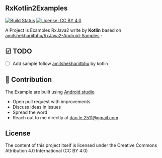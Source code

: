 ## RxKotlin2Examples
[![Build Status](https://travis-ci.org/daolq3012/CompareRxJava1VsRxJava2.svg?branch=master)](https://travis-ci.org/daolq3012/CompareRxJava1VsRxJava2)
[![License: CC BY 4.0](https://img.shields.io/badge/License-CC%20BY%204.0-lightgrey.svg)](https://creativecommons.org/licenses/by/4.0/)

A Project is Examples RxJava2 write by **Kotlin** based on [amitshekhariitbhu/RxJava2-Android-Samples](https://github.com/amitshekhariitbhu/RxJava2-Android-Samples) :

## ☑ TODO

- [ ] Add sample follow [amitshekhariitbhu]() by kotlin

## 👬 Contribution

The Example are built using [Android studio](https://developer.android.com/studio/index.html)

- Open pull request with improvements
- Discuss ideas in issues
- Spread the word
- Reach out to me directly at dao.le.2511@gmail.com

## License

The content of this project itself is licensed under the Creative Commons Attribution 4.0 International (CC BY 4.0)
